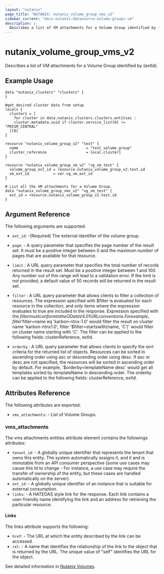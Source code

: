 ```yaml
---
layout: "nutanix"
page_title: "NUTANIX: nutanix_volume_group_vms_v2"
sidebar_current: "docs-nutanix-datasource-volume-groups-v4"
description: |-
  Describes a list of VM attachments for a Volume Group identified by {extId}.
---
```


# nutanix_volume_group_vms_v2

Describes a list of VM attachments for a Volume Group identified by {extId}.

## Example Usage

```hcl
data "nutanix_clusters" "clusters" {
}

#get desired cluster data from setup
locals {
  cluster1 = [
    for cluster in data.nutanix_clusters.clusters.entities :
    cluster.metadata.uuid if cluster.service_list[0] != "PRISM_CENTRAL"
  ][0]
}

resource "nutanix_volume_group_v2" "test" {
  name                               = "test_volume_group"
  cluster_reference                  = local.cluster1
}

resource "nutanix_volume_group_vm_v2" "vg_vm_test" {
  volume_group_ext_id = resource.nutanix_volume_group_v2.test.id
  vm_ext_id           = var.vg_vm_ext_id
}

# List all the VM attachments for a Volume Group.
data "nutanix_volume_group_vms_v2" "vg_vm_test" {
  ext_id = resource.nutanix_volume_group_v2.test.id
}

```

##  Argument Reference

The following arguments are supported:

* `ext_id`: -(Required) The external identifier of the volume group.

* `page`: - A query parameter that specifies the page number of the result set. It must be a positive integer between 0 and the maximum number of pages that are available for that resource.

* `limit` : A URL query parameter that specifies the total number of records returned in the result set. Must be a positive integer between 1 and 100. Any number out of this range will lead to a validation error. If the limit is not provided, a default value of 50 records will be returned in the result set.

* `filter` : A URL query parameter that allows clients to filter a collection of resources. The expression specified with $filter is evaluated for each resource in the collection, and only items where the expression evaluates to true are included in the response. Expression specified with the $filter must conform to the OData V4.01 URL conventions. For example, filter '$filter=name eq 'karbon-ntnx-1.0' would filter the result on cluster name 'karbon-ntnx1.0', filter '$filter=startswith(name, 'C')' would filter on cluster name starting with 'C'. The filter can be applied to the following fields: clusterReference, extId.

* `orderby` : A URL query parameter that allows clients to specify the sort criteria for the returned list of objects. Resources can be sorted in ascending order using asc or descending order using desc. If asc or desc are not specified, the resources will be sorted in ascending order by default. For example, '$orderby=templateName desc' would get all templates sorted by templateName in descending order. The orderby can be applied to the following fields: clusterReference, extId.

## Attributes Reference
The following attributes are exported:

* `vms_attachments`: - List of Volume Groups.

### vms_attachments

The vms attachments entities attribute element contains the followings attributes:

* `tenant_id`: - A globally unique identifier that represents the tenant that owns this entity. The system automatically assigns it, and it and is immutable from an API consumer perspective (some use cases may cause this Id to change - For instance, a use case may require the transfer of ownership of the entity, but these cases are handled automatically on the server).
* `ext_id`: - A globally unique identifier of an instance that is suitable for external consumption.
* `links`: - A HATEOAS style link for the response. Each link contains a user-friendly name identifying the link and an address for retrieving the particular resource.

#### Links

The links attribute supports the following:

* `href`: - The URL at which the entity described by the link can be accessed.
* `rel`: - A name that identifies the relationship of the link to the object that is returned by the URL. The unique value of "self" identifies the URL for the object.

See detailed information in [Nutanix Volumes](https://developers.nutanix.com/api-reference?namespace=volumes&version=v4.0.b1).
